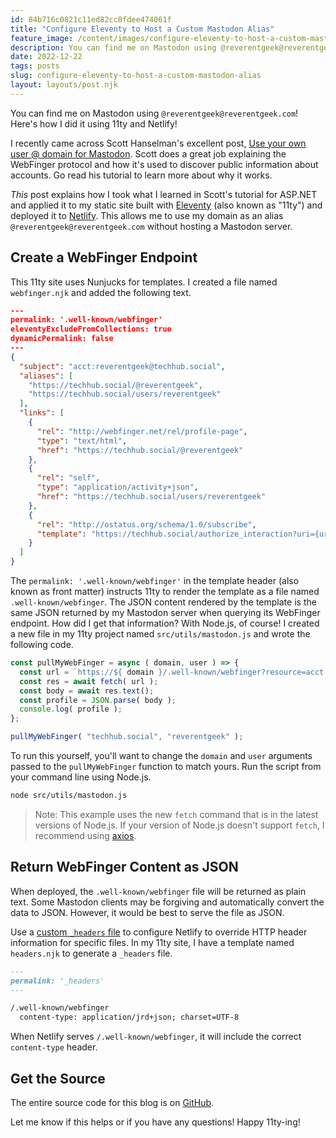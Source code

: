 ```yaml
---
id: 84b716c0821c11ed82cc8fdee474061f
title: "Configure Eleventy to Host a Custom Mastodon Alias"
feature_image: /content/images/configure-eleventy-to-host-a-custom-mastodon-alias/configure-eleventy-to-host-a-custom-mastodon-alias.jpg
description: You can find me on Mastodon using @reverentgeek@reverentgeek.com! Here's how I did it using 11ty and Netlify!
date: 2022-12-22
tags: posts
slug: configure-eleventy-to-host-a-custom-mastodon-alias
layout: layouts/post.njk
---
```


You can find me on Mastodon using `@reverentgeek@reverentgeek.com`! Here's how I did it using 11ty and Netlify!

I recently came across Scott Hanselman's excellent post, [Use your own user @ domain for Mastodon](https://www.hanselman.com/blog/use-your-own-user-domain-for-mastodon-discoverability-with-the-webfinger-protocol-without-hosting-a-server). Scott does a great job explaining the WebFinger protocol and how it's used to discover public information about accounts. Go read his tutorial to learn more about why it works.

_This_ post explains how I took what I learned in Scott's tutorial for ASP.NET and applied it to my static site built with [Eleventy](https://www.11ty.dev/) (also known as "11ty") and deployed it to [Netlify](https://www.netlify.com/). This allows me to use my domain as an alias `@reverentgeek@reverentgeek.com` without hosting a Mastodon server.

## Create a WebFinger Endpoint

This 11ty site uses Nunjucks for templates. I created a file named `webfinger.njk` and added the following text.

```json
---
permalink: '.well-known/webfinger'
eleventyExcludeFromCollections: true
dynamicPermalink: false
---
{
  "subject": "acct:reverentgeek@techhub.social",
  "aliases": [
    "https://techhub.social/@reverentgeek",
    "https://techhub.social/users/reverentgeek"
  ],
  "links": [
    {
      "rel": "http://webfinger.net/rel/profile-page",
      "type": "text/html",
      "href": "https://techhub.social/@reverentgeek"
    },
    {
      "rel": "self",
      "type": "application/activity+json",
      "href": "https://techhub.social/users/reverentgeek"
    },
    {
      "rel": "http://ostatus.org/schema/1.0/subscribe",
      "template": "https://techhub.social/authorize_interaction?uri={uri}"
    }
  ]
}
```

The `permalink: '.well-known/webfinger'` in the template header (also known as front matter) instructs 11ty to render the template as a file named `.well-known/webfinger`. The JSON content rendered by the template is the same JSON returned by my Mastodon server when querying its WebFinger endpoint. How did I get that information? With Node.js, of course! I created a new file in my 11ty project named `src/utils/mastodon.js` and wrote the following code.

```js
const pullMyWebFinger = async ( domain, user ) => {
  const url = `https://${ domain }/.well-known/webfinger?resource=acct:${ user }@${ domain }`;
  const res = await fetch( url );
  const body = await res.text();
  const profile = JSON.parse( body );
  console.log( profile );
};

pullMyWebFinger( "techhub.social", "reverentgeek" );
```

To run this yourself, you'll want to change the `domain` and `user` arguments passed to the `pullMyWebFinger` function to match yours. Run the script from your command line using Node.js.

```sh
node src/utils/mastodon.js
```

> Note: This example uses the new `fetch` command that is in the latest versions of Node.js. If your version of Node.js doesn't support `fetch`, I recommend using [axios](https://www.npmjs.com/package/axios).

## Return WebFinger Content as JSON

When deployed, the `.well-known/webfinger` file will be returned as plain text. Some Mastodon clients may be forgiving and automatically convert the data to JSON. However, it would be best to serve the file as JSON.

Use a [custom `_headers` file](https://docs.netlify.com/routing/headers/) to configure Netlify to override HTTP header information for specific files. In my 11ty site, I have a template named `headers.njk` to generate a `_headers` file.

```md
---
permalink: '_headers'
---

/.well-known/webfinger
  content-type: application/jrd+json; charset=UTF-8
```

When Netlify serves `/.well-known/webfinger`, it will include the correct `content-type` header.

## Get the Source

The entire source code for this blog is on [GitHub](https://github.com/reverentgeek/blog).

Let me know if this helps or if you have any questions! Happy 11ty-ing!
